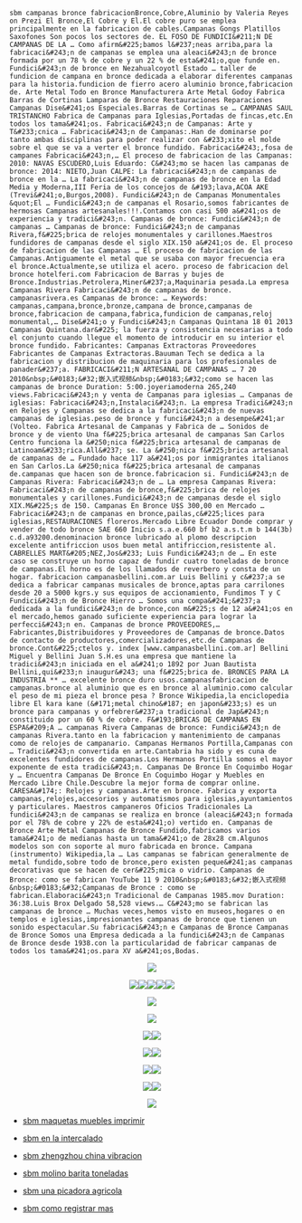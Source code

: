 
```
sbm campanas bronce fabricacionBronce,Cobre,Aluminio by Valeria Reyes on Prezi El Bronce,El Cobre y El.El cobre puro se emplea principalmente en la fabricacion de cables.Campanas Gongs Platillos Saxofones Son pocos los sectores de. EL FOSO DE FUNDICI&#211;N DE CAMPANAS DE LA … Como afirm&#225;bamos l&#237;neas arriba,para la fabricaci&#243;n de campanas se emplea una aleaci&#243;n de bronce formada por un 78 % de cobre y un 22 % de esta&#241;o,que funde en. Fundici&#243;n de bronce en Nezahualcoyotl Estado … taller de fundicion de campana en bronce dedicada a elaborar diferentes campanas para la historia.fundicion de fierro acero aluminio bronce,fabricacion de. Arte Metal Todo en Bronce Manufacturera Arte Metal Godoy Fabrica Barras de Cortinas Lamparas de Bronce Restauraciones Reparaciones Campanas Dise&#241;os Especiales.Barras de Cortinas se … CAMPANAS SAUL TRISTANCHO Fabrica de Campanas para Iglesias,Portadas de fincas,etc.En todos los tama&#241;os. Fabricaci&#243;n de Campanas: Arte y T&#233;cnica … Fabricaci&#243;n de Campanas:.Han de dominarse por tanto ambas disciplinas para poder realizar con &#233;xito el molde sobre el que se va a verter el bronce fundido. Fabricaci&#243;,fosa de campanes Fabricaci&#243;n,… El proceso de fabricacion de las Campanas: 2010: NAVAS ESCUDERO,Luis Eduardo: C&#243;mo se hacen las campanas de bronce: 2014: NIETO,Juan CALPE: La fabricaci&#243;n de campanas de bronce en la … La fabricaci&#243;n de campanas de bronce en la Edad Media y Moderna,III Feria de los concejos de &#193;lava,ACOA AKE (Trevi&#241;o,Burgos,2008). Fundici&#243;n de Campanas Monumentales &quot;El … Fundici&#243;n de campanas el Rosario,somos fabricantes de hermosas Campanas artesanales!!!.Contamos con casi 500 a&#241;os de experiencia y tradici&#243;n. Campanas de bronce: Fundici&#243;n de campanas … Campanas de bronce: Fundici&#243;n de campanas Rivera,f&#225;brica de relojes monumentales y carillones.Maestros fundidores de campanas desde el siglo XIX.150 a&#241;os de. El proceso de fabricacion de las Campanas … El proceso de fabricacion de las Campanas.Antiguamente el metal que se usaba con mayor frecuencia era el bronce.Actualmente,se utiliza el acero. proceso de fabricacion del bronce hotelferi.com Fabricacion de Barras y bujes de Bronce.Industrias.Petrolera,Miner&#237;a,Maquinaria pesada.La empresa Campanas Rivera Fabricaci&#243;n de campanas de bronce. campanasrivera.es Campanas de bronce: … Keywords: campanas,campana,bronce,bronze,campana de bronce,campanas de bronce,fabricacion de campana,fabrica,fundicion de campanas,reloj monumental,… Dise&#241;o y Fundici&#243;n Campanas Quintana 18 01 2013 Campanas Quintana.dar&#225; la fuerza y consistencia necesarias a todo el conjunto cuando llegue el momento de introducir en su interior el bronce fundido. Fabricantes: Campanas Extractoras Proveedores Fabricantes de Campanas Extractoras.Bauuman Tech se dedica a la fabricacion y distribucion de maquinaria para los profesionales de panader&#237;a. FABRICACI&#211;N ARTESANAL DE CAMPANAS … 7 20 2010&nbsp;&#0183;&#32;嵌入式视频&nbsp;&#0183;&#32;como se hacen las campanas de bronce Duration: 5:00.joyeriamoderna 265,240 views.Fabricaci&#243;n y venta de Campanas para iglesias … Campanas de iglesias: Fabricaci&#243;n,Instalaci&#243;n. La empresa Tradici&#243;n en Relojes y Campanas se dedica a la fabricaci&#243;n de nuevas campanas de iglesias.peso de bronce y funci&#243;n a desempe&#241;ar (Volteo. Fabrica Artesanal de Campanas y Fabrica de … Sonidos de bronce y de viento Una f&#225;brica artesanal de campanas San Carlos Centro funciona la &#250;nica f&#225;brica artesanal de campanas de Latinoam&#233;rica.All&#237; se. La &#250;nica f&#225;brica artesanal de campanas de … Fundado hace 117 a&#241;os por inmigrantes italianos en San Carlos.La &#250;nica f&#225;brica artesanal de campanas de.campanas que hacen son de bronce.fabricacion si. Fundici&#243;n de Campanas Rivera: Fabricaci&#243;n de … La empresa Campanas Rivera: Fabricaci&#243;n de campanas de bronce,f&#225;brica de relojes monumentales y carillones.Fundici&#243;n de campanas desde el siglo XIX.M&#225;s de 150. Campanas En Bronce U$S 300,00 en Mercado … Fabricaci&#243;n de campanas en bronce,pailas,c&#225;lices para iglesias,RESTAURACIONES floreros.Mercado Libre Ecuador Donde comprar y vender de todo bronce SAE 660 Inicio s.a.e.660 bf b2 a.s.t.m b 144(3b) c.d.a93200.denominacion bronce lubricado al plomo descripcion excelente antifriccion usos buen metal antifriccion,resistente al. CABRELLES MART&#205;NEZ,Jos&#233; Luis Fundici&#243;n de … En este caso se construye un horno capaz de fundir cuatro toneladas de bronce de campanas.El horno es de los llamados de reverbero y consta de un hogar. fabricacion campanasbellini.com.ar Luis Bellini y c&#237;a se dedica a fabricar campanas musicales de bronce,aptas para carrilones desde 20 a 5000 kgrs.y sus equipos de accionamiento, Fundimos T y C Fundici&#243;n de Bronce Hierro … Somos una compa&#241;&#237;a dedicada a la fundici&#243;n de bronce,con m&#225;s de 12 a&#241;os en el mercado,hemos ganado suficiente experiencia para lograr la perfecci&#243;n en. Campanas de bronce PROVEEDORES,… Fabricantes,Distribuidores y Proveedores de Campanas de bronce.Datos de contacto de productores,comercializadores,etc.de Campanas de bronce.Cont&#225;ctelos y. index [www.campanasbellini.com.ar] Bellini Miguel y Bellini Juan S.H.es una empresa que mantiene la tradici&#243;n iniciada en el a&#241;o 1892 por Juan Bautista Bellini,qui&#233;n inaugur&#243; una f&#225;brica de. BRONCES PARA LA INDUSTRIA ** … excelente bronce duro usos.campanasfabricacion de campanas.bronce al aluminio que es en bronce al aluminio.como calcular el peso de mi pieza el bronce pesa ? Bronce Wikipedia,la enciclopedia libre El kara kane (&#171;metal chino&#187; en japon&#233;s) es un bronce para campanas y orfebrer&#237;a tradicional de Jap&#243;n constituido por un 60 % de cobre. F&#193;BRICAS DE CAMPANAS EN ESPA&#209;A … campanas Rivera Campanas de bronce: Fundici&#243;n de campanas Rivera.tanto en la fabricacion y mantenimiento de campanas como de relojes de campanario. Campanas Hermanos Portilla,Campanas con … Tradici&#243;n convertida en arte.Cantabria ha sido y es cuna de excelentes fundidores de campanas.Los Hermanos Portilla somos el mayor exponente de esta tradici&#243;n. Campanas De Bronce En Coquimbo Hogar y … Encuentra Campanas De Bronce En Coquimbo Hogar y Muebles en Mercado Libre Chile.Descubre la mejor forma de comprar online. CARESA&#174;: Relojes y campanas.Arte en bronce. Fabrica y exporta campanas,relojes,accesorios y automatismos para iglesias,ayuntamientos y particulares. Maestros campaneros Oficios Tradicionales La fundici&#243;n de campanas se realiza en bronce (aleaci&#243;n formada por el 78% de cobre y 22% de esta&#241;o) vertido en. Campanas de Bronce Arte Metal Campanas de Bronce Fundido,fabricamos varios tama&#241;o de medianas hasta un tama&#241;o de 28x28 cm.Algunos modelos son con soporte al muro fabricada en bronce. Campana (instrumento) Wikipedia,la … Las campanas se fabrican generalmente de metal fundido,sobre todo de bronce,pero existen peque&#241;as campanas decorativas que se hacen de cer&#225;mica o vidrio. Campanas de Bronce: como se fabrican YouTube 11 9 2010&nbsp;&#0183;&#32;嵌入式视频&nbsp;&#0183;&#32;Campanas de Bronce : como se fabrican.Elaboraci&#243;n Tradicional de Campanas 1985.mov Duration: 36:38.Luis Brox Delgado 58,528 views.… C&#243;mo se fabrican las campanas de bronce … Muchas veces,hemos visto en museos,hogares o en templos e iglesias,impresionantes campanas de bronce que tienen un sonido espectacular.Su fabricaci&#243;n e Campanas de Bronce Campanas de Bronce Somos una Empresa dedicada a la fundici&#243;n de Campanas de Bronce desde 1938.con la particularidad de fabricar campanas de todos los tama&#241;os.para XV a&#241;os,Bodas. 
```

<div align="center">

<a href="https://es-crusher.shibang-china.com/github&k=sbm+campanas+bronce+fabricacion"><img src="https://static.shibang-china.com/es/crusher/logo.jpg"></a>

<a href="https://es-crusher.shibang-china.com/github&k=sbm+campanas+bronce+fabricacion"><img src="https://static.shibang-china.com/es/crusher/index.jpg"></a><a href="https://es-crusher.shibang-china.com/material.htmlgithub&k=sbm+campanas+bronce+fabricacion"><img src="https://static.shibang-china.com/es/crusher/material.jpg"></a><a href="https://es-crusher.shibang-china.com/application.htmlgithub&k=sbm+campanas+bronce+fabricacion"><img src="https://static.shibang-china.com/es/crusher/application.jpg"></a><a href="https://es-crusher.shibang-china.com/aboutus.htmlgithub&k=sbm+campanas+bronce+fabricacion"><img src="https://static.shibang-china.com/es/crusher/aboutus.jpg"></a><a href="https://es-crusher.shibang-china.com/contact.htmlgithub&k=sbm+campanas+bronce+fabricacion"><img src="https://static.shibang-china.com/es/crusher/contact.jpg"></a>

<a href="https://es-crusher.shibang-china.com/github&k=sbm+campanas+bronce+fabricacion"><img src="https://static.shibang-china.com/es/crusher/banner.jpg"></a>

<a href="https://swt.shibang-china.com/github&k=sbm+campanas+bronce+fabricacion"><img src="https://static.shibang-china.com/es/crusher/text.jpg"></a>

<a href="https://swt.shibang-china.com/github&k=sbm+campanas+bronce+fabricacion"><img src="https://static.shibang-china.com/es/crusher/chat.jpg"></a><a href="https://es-crusher.shibang-china.com/contact.htmlgithub&k=sbm+campanas+bronce+fabricacion"><img src="https://static.shibang-china.com/es/crusher/message.jpg"></a>

<a href="https://es-crusher.shibang-china.com/products/pe.htmlgithub&k=sbm+campanas+bronce+fabricacion"><img src="https://static.shibang-china.com/es/crusher/pe.jpg"></a><a href="https://es-crusher.shibang-china.com/products/pf.htmlgithub&k=sbm+campanas+bronce+fabricacion"><img src="https://static.shibang-china.com/es/crusher/pf.jpg"></a>

<a href="https://es-crusher.shibang-china.com/products/hpt.htmlgithub&k=sbm+campanas+bronce+fabricacion"><img src="https://static.shibang-china.com/es/crusher/hpt.jpg"></a><a href="https://es-crusher.shibang-china.com/products/vsi.htmlgithub&k=sbm+campanas+bronce+fabricacion"><img src="https://static.shibang-china.com/es/crusher/vsi.jpg"></a>

<a href="https://es-crusher.shibang-china.com/products/klv.htmlgithub&k=sbm+campanas+bronce+fabricacion"><img src="https://static.shibang-china.com/es/crusher/klv.jpg"></a><a href="https://es-crusher.shibang-china.com/products/portable.htmlgithub&k=sbm+campanas+bronce+fabricacion"><img src="https://static.shibang-china.com/es/crusher/portable.jpg"></a>

<a href="https://swt.shibang-china.com/github&k=sbm+campanas+bronce+fabricacion"><img src="https://static.shibang-china.com/es/crusher/case.jpg"></a>

</div>


* [sbm maquetas muebles imprimir](sbm%20maquetas%20muebles%20imprimir.md)

* [sbm en la intercalado](sbm%20en%20la%20intercalado.md)

* [sbm zhengzhou china vibracion](sbm%20zhengzhou%20china%20vibracion.md)

* [sbm molino barita toneladas](sbm%20molino%20barita%20toneladas.md)

* [sbm una picadora agricola](sbm%20una%20picadora%20agricola.md)

* [sbm como registrar mas](sbm%20como%20registrar%20mas.md)